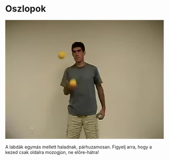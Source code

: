 # Oszlopok

![twoinonecolumns](/site/videos/poster/twoinonecolumns.jpg)

A labdák egymás mellett haladnak, párhuzamosan.   Figyelj arra, hogy a kezed csak oldalra mozogjon, ne előre-hátra!


